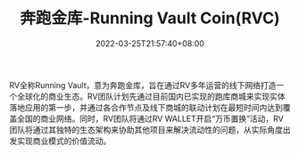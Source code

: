 ﻿---
weight: 
title: "奔跑金库-Running Vault Coin(RVC)"
description: "RV全称Running Vault，意为奔跑金库，旨在通过RV多年运营的线下网络打造一个全球化的商业生态"
date: 2022-03-25T21:57:40+08:00
lastmod: 2022-03-25T16:45:40+08:00
draft: false
authors: ["Metabd"]
featuredImage: "benpaojinku-running-vault-coinrvc.webp"
link: ""
tags: ["数字代币","奔跑金库-Running Vault Coin(RVC)"]
categories: ["navigation"]
navigation: ["数字代币"]
lightgallery: true
toc: true
pinned: false
recommend: false
recommend1: false
---
RV全称Running Vault，意为奔跑金库，旨在通过RV多年运营的线下网络打造一个全球化的商业生态。RV团队计划先通过目前国内已实现的跑库商城来实现实体落地应用的第一步，并通过各合作节点及线下商城的联动计划在最短时间内达到覆盖全国的商业网络。同时，RV团队将通过RV WALLET开启“万币置换”活动，RV团队将通过其独特的生态架构来协助其他项目来解决流动性的问题，从实际角度出发实现商业模式的价值流动。
